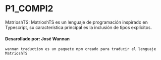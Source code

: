 # P1_COMPI2
MatrioshTS: MatrioshTS es un lenguaje de programación inspirado en Typescript, su característica principal es la inclusión de tipos explícitos.

#### Desarollado por: **José Wannan**

`wannan traduction es un paquete npm creado para traducir el lenguaje MatrioshTS`
